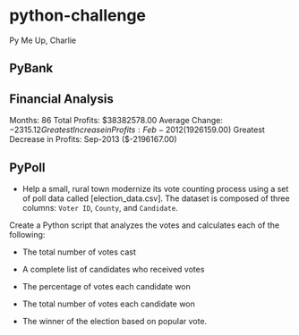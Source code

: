 # python-challenge
Py Me Up, Charlie

## PyBank

Financial Analysis
----------------------------
Months: 86
Total Profits: $38382578.00
Average Change: $-2315.12
Greatest Increase in Profits: Feb-2012 ($1926159.00)
Greatest Decrease in Profits: Sep-2013 ($-2196167.00)


## PyPoll

* Help a small, rural town modernize its vote counting process using a set of poll data called [election_data.csv]. The dataset is composed of three columns: `Voter ID`, `County`, and `Candidate`. 

Create a Python script that analyzes the votes and calculates each of the following:

  * The total number of votes cast

  * A complete list of candidates who received votes

  * The percentage of votes each candidate won

  * The total number of votes each candidate won

  * The winner of the election based on popular vote.
